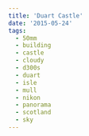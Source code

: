 ```yaml
---
title: 'Duart Castle'
date: '2015-05-24'
tags:
  - 50mm
  - building
  - castle
  - cloudy
  - d300s
  - duart
  - isle
  - mull
  - nikon
  - panorama
  - scotland
  - sky
---
```

